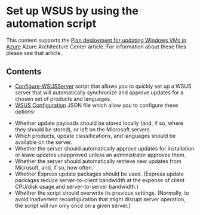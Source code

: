 # Set up WSUS by using the automation script

This content supports the [Plan deployment for updating Windows VMs in Azure](https://github.com/MicrosoftDocs/architecture-center/tree/master/docs/example-scenario/wsus) Azure Architecture Center article. For information about these files please see that article.

## Contents

* [Configure-WSUSServer](./Configure-WSUSServer.ps1) script that allows you to quickly set up a WSUS server that will automatically synchronize and approve updates for a chosen set of products and languages.
* [WSUS Configuration](./WSUS-Config.json) JSON file which allow you to configure these options:

- Whether update payloads should be stored locally (and, if so, where they should be stored), or left on the Microsoft servers.
- Which products, update classifications, and languages should be available on the server.
- Whether the server should automatically approve updates for installation or leave updates unapproved unless an administrator approves them.
- Whether the server should automatically retrieve new updates from Microsoft, and, if so, how often.
- Whether Express update packages should be used. (Express update packages reduce server-to-client bandwidth at the expense of client CPU/disk usage and server-to-server bandwidth.)
- Whether the script should overwrite its previous settings. (Normally, to avoid inadvertent reconfiguration that might disrupt server operation, the script will run only once on a given server.)
